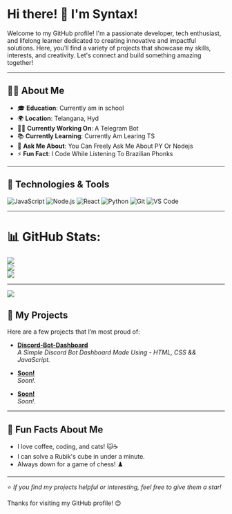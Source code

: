 # Hi there! 👋 I'm Syntax!

Welcome to my GitHub profile! I'm a passionate developer, tech enthusiast, and lifelong learner dedicated to creating innovative and impactful solutions. Here, you’ll find a variety of projects that showcase my skills, interests, and creativity. Let's connect and build something amazing together!

---

## 🧑‍💻 About Me

- 🎓 **Education**: Currently am in school
- 🌍 **Location**: Telangana, Hyd
- 👨‍💻 **Currently Working On**: A Telegram Bot
- 📚 **Currently Learning**: Currently Am Learing TS
- 💬 **Ask Me About**: You Can Freely Ask Me About PY Or Nodejs
- ⚡ **Fun Fact**: I Code While Listening To Brazilian Phonks

---

## 🔧 Technologies & Tools

![JavaScript](https://img.shields.io/badge/JavaScript-F7DF1E?style=flat-square&logo=javascript&logoColor=black)
![Node.js](https://img.shields.io/badge/Node.js-339933?style=flat-square&logo=node.js&logoColor=white)
![React](https://img.shields.io/badge/React-61DAFB?style=flat-square&logo=react&logoColor=black)
![Python](https://img.shields.io/badge/Python-3776AB?style=flat-square&logo=python&logoColor=white)
![Git](https://img.shields.io/badge/Git-F05032?style=flat-square&logo=git&logoColor=white)
![VS Code](https://img.shields.io/badge/VS%20Code-007ACC?style=flat-square&logo=visual-studio-code&logoColor=white)

---

# 📊 GitHub Stats:
![](https://github-readme-stats.vercel.app/api?username=syntaxuuu&theme=outrun&hide_border=false&include_all_commits=false&count_private=false)<br/>
![](https://github-readme-streak-stats.herokuapp.com/?user=syntaxuuu&theme=outrun&hide_border=false)<br/>
![](https://github-readme-stats.vercel.app/api/top-langs/?username=syntaxuuu&theme=outrun&hide_border=false&include_all_commits=false&count_private=false&layout=compact)

---
[![](https://visitcount.itsvg.in/api?id=syntaxuuu&icon=0&color=0)](https://visitcount.itsvg.in)

## 🚀 My Projects

Here are a few projects that I’m most proud of:

- **[Discord-Bot-Dashboard](https://github.com/syntaxuuu/Simple-Discord-Dashboard)**  
  _A Simple Discord Bot Dashboard Made Using - HTML, CSS && JavaScript._

- **[Soon!](https://github.com/Soon!)**  
  _Soon!._

- **[Soon!](https://github.com/Soon!)**  
  _Soon!._

---

## 🎉 Fun Facts About Me

- I love coffee, coding, and cats! 🐱☕
- I can solve a Rubik's cube in under a minute.
- Always down for a game of chess! ♟️

---

⭐️ _If you find my projects helpful or interesting, feel free to give them a star!_

Thanks for visiting my GitHub profile! 😊
